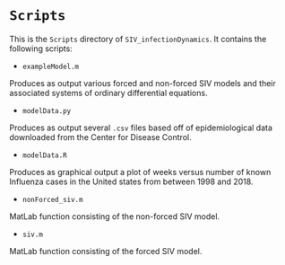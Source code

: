 # `Scripts`
This is the `Scripts` directory of `SIV_infectionDynamics`. It contains the following scripts:

*  `exampleModel.m`

Produces as output various forced and non-forced SIV models and their associated systems of ordinary differential equations.

*  `modelData.py`

Produces as output several `.csv` files based off of epidemiological data downloaded from the Center for Disease Control.

*  `modelData.R`

Produces as graphical output a plot of weeks versus number of known Influenza cases in the United states from between 1998 and 2018.

*  `nonForced_siv.m`

MatLab function consisting of the non-forced SIV model.

*  `siv.m`

MatLab function consisting of the forced SIV model.

